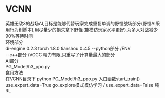 # VCNN
英雄无敌3的战场AI,目标是能够代替玩家完成重复单调的野怪战场部分(野怪AI采用行为树脚本),用尽量少的损失拿下野怪(能模仿玩家水平更好).为多人对战减少90%等待时间<br>
环境部分<br>
di-engine 0.2.3
torch 1.8.0
tianshou 0.4.5
        --python部分 /ENV <br>
        --c++部分 /VCCC 精力有限,只重写了计算量最大的部分<br>
AI部分<br>
        PG_Model/h3_ppo.py<br>
食用方法<br>
在VCNN目录下 python PG_Model/h3_ppo.py 入口函数start_train() <br>
use_expert_data=True go_explore模式模仿学习 / use_expert_data=False 纯RL<br>

